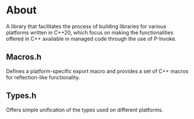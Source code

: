 # About
A library that facilitates the process of building libraries for various platforms written in C++20, which focus on making the functionalities offered in C++ available in managed code through the use of P-Invoke.

## Macros.h
Defines a platform-specific export macro and provides a set of C++ macros for reflection-like functionality.

## Types.h
Offers simple unification of the types used on different platforms.